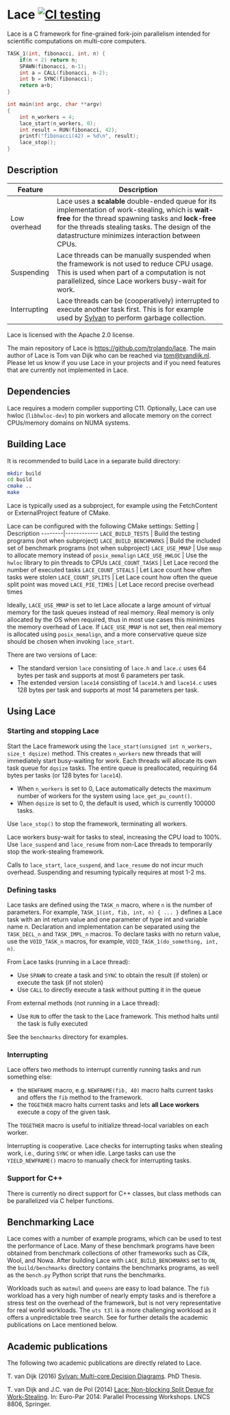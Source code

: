 Lace [![CI testing](https://github.com/trolando/lace/actions/workflows/ci-build.yml/badge.svg)](https://github.com/trolando/lace/actions/workflows/ci-build.yml)
======
Lace is a C framework for fine-grained fork-join parallelism intended for scientific computations on multi-core computers.

```c
TASK_1(int, fibonacci, int, n) {
    if(n < 2) return n;
    SPAWN(fibonacci, n-1);
    int a = CALL(fibonacci, n-2);
    int b = SYNC(fibonacci);
    return a+b;
}

int main(int argc, char **argv)
{
    int n_workers = 4;
    lace_start(n_workers, 0);
    int result = RUN(fibonacci, 42);
    printf("fibonacci(42) = %d\n", result);
    lace_stop();
}
```

## Description


Feature | Description
---------|------------
Low overhead | Lace uses a **scalable** double-ended queue for its implementation of work-stealing, which is **wait-free** for the thread spawning tasks and **lock-free** for the threads stealing tasks. The design of the datastructure minimizes interaction between CPUs.
Suspending | Lace threads can be manually suspended when the framework is not used to reduce CPU usage. This is used when part of a computation is not parallelized, since Lace workers busy-wait for work.
Interrupting | Lace threads can be (cooperatively) interrupted to execute another task first. This is for example used by [Sylvan](https://github.com/trolando/sylvan) to perform garbage collection.

Lace is licensed with the Apache 2.0 license.

The main repository of Lace is https://github.com/trolando/lace.
The main author of Lace is Tom van Dijk who can be reached via <tom@tvandijk.nl>.
Please let us know if you use Lace in your projects and if you need
features that are currently not implemented in Lace.

## Dependencies

Lace requires a modern compiler supporting C11.
Optionally, Lace can use hwloc (`libhwloc-dev`) to pin workers and allocate memory on the correct CPUs/memory domains on NUMA systems.

## Building Lace

It is recommended to build Lace in a separate build directory:
```bash
mkdir build
cd build
cmake ..
make
```

Lace is typically used as a subproject, for example using the FetchContent or ExternalProject feature of CMake.

Lace can be configured with the following CMake settings:
Setting | Description
--------|------------
`LACE_BUILD_TESTS` | Build the testing programs (not when subproject)
`LACE_BUILD_BENCHMARKS` | Build the included set of benchmark programs (not when subproject)
`LACE_USE_MMAP` | Use `mmap` to allocate memory instead of `posix_memalign`
`LACE_USE_HWLOC` | Use the `hwloc` library to pin threads to CPUs
`LACE_COUNT_TASKS` | Let Lace record the number of executed tasks
`LACE_COUNT_STEALS` | Let Lace count how often tasks were stolen
`LACE_COUNT_SPLITS` | Let Lace count how often the queue split point was moved
`LACE_PIE_TIMES` | Let Lace record precise overhead times

Ideally, `LACE_USE_MMAP` is set to let Lace allocate a large amount of virtual memory for the task queues instead of real memory. Real memory is only allocated by the OS when required, thus in most use cases this minimizes the memory overhead of Lace. If `LACE_USE_MMAP` is not set, then real memory is allocated using `posix_memalign`, and a more conservative queue size should be chosen when invoking `lace_start`.

There are two versions of Lace:
- The standard version `lace` consisting of `lace.h` and `lace.c` uses 64 bytes per task and supports at most 6 parameters per task.
- The extended version `lace14` consisting of `lace14.h` and `lace14.c` uses 128 bytes per task and supports at most 14 parameters per task.

## Using Lace

### Starting and stopping Lace
Start the Lace framework using the `lace_start(unsigned int n_workers, size_t dqsize)` method.
This creates `n_workers` new threads that will immediately start busy-waiting for work. Each threads will allocate its own task queue for `dqsize` tasks. The entire queue is preallocated, requiring 64 bytes per tasks (or 128 bytes for `lace14`).
* When `n_workers` is set to 0, Lace automatically detects the maximum number of workers for the system using `lace_get_pu_count()`.
* When `dqsize` is set to 0, the default is used, which is currently 100000 tasks.

Use `lace_stop()` to stop the framework, terminating all workers.

Lace workers busy-wait for tasks to steal, increasing the CPU load to 100%.
Use `lace_suspend` and `lace_resume` from non-Lace threads to temporarily stop the work-stealing framework.

Calls to `lace_start`, `lace_suspend`, and `lace_resume` do not incur much overhead.
Suspending and resuming typically requires at most 1-2 ms.

### Defining tasks

Lace tasks are defined using the `TASK_n` macro, where `n` is the number of parameters.
For example, `TASK_1(int, fib, int, n) { ... }` defines a Lace task with an int return value and one parameter of type int and variable name n.
Declaration and implementation can be separated using the `TASK_DECL_n` and `TASK_IMPL_n` macros.
To declare tasks with no return value, use the `VOID_TASK_n` macros, for example, `VOID_TASK_1(do_something, int, n)`.

From Lace tasks (running in a Lace thread):
- Use `SPAWN` to create a task and `SYNC` to obtain the result (if stolen) or execute the task (if not stolen)
- Use `CALL` to directly execute a task without putting it in the queue

From external methods (not running in a Lace thread):
- Use `RUN` to offer the task to the Lace framework. This method halts until the task is fully executed

See the `benchmarks` directory for examples.

### Interrupting

Lace offers two methods to interrupt currently running tasks and run something else:
- the `NEWFRAME` macro, e.g. `NEWFRAME(fib, 40)` macro halts current tasks and offers the `fib` method to the framework.
- the `TOGETHER` macro halts current tasks and lets **all Lace workers** execute a copy of the given task.

The `TOGETHER` macro is useful to initialize thread-local variables on each worker.

Interrupting is cooperative. Lace checks for interrupting tasks when stealing work, i.e., during `SYNC` or when idle.
Large tasks can use the `YIELD_NEWFRAME()` macro to manually check for interrupting tasks.

### Support for C++

There is currently no direct support for C++ classes, but class methods can be parallelized via C helper functions.

## Benchmarking Lace

Lace comes with a number of example programs, which can be used to test the performance of Lace.
Many of these benchmark programs have been obtained from benchmark collections of other frameworks such as Cilk, Wool, and Nowa.
After building Lace with `LACE_BUILD_BENCHMARKS` set to `ON`, the `build/benchmarks` directory contains the benchmarks programs, as well as the `bench.py` Python script that runs the benchmarks.

Workloads such as `matmul` and `queens` are easy to load balance.
The `fib` workload has a very high number of nearly empty tasks and is therefore a stress test on the overhead of the framework, but is not very representative for real world workloads.
The `uts t3l` is a more challenging workload as it offers a unpredictable tree search.
See for further details the academic publications on Lace mentioned below.

## Academic publications

The following two academic publications are directly related to Lace.

T. van Dijk (2016) [Sylvan: Multi-core Decision Diagrams](http://dx.doi.org/10.3990/1.9789036541602). PhD Thesis.

T. van Dijk and J.C. van de Pol (2014) [Lace: Non-blocking Split Deque for Work-Stealing](http://dx.doi.org/10.1007/978-3-319-14313-2_18). In: Euro-Par 2014: Parallel Processing Workshops. LNCS 8806, Springer.
